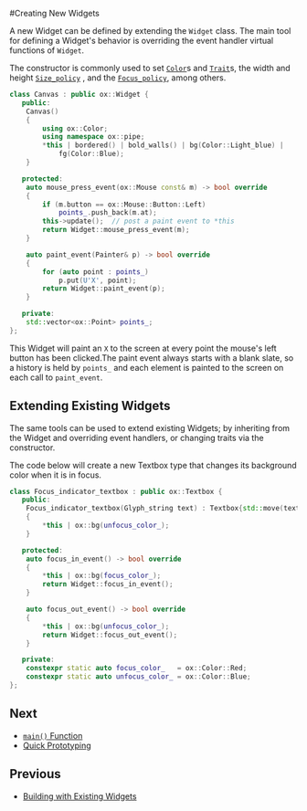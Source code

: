 #Creating New Widgets

A new Widget can be defined by extending the `Widget` class. The main tool for
defining a Widget's behavior is overriding the event handler virtual functions
of `Widget`.

The constructor is commonly used to set [`Color`](colors.md)s and
[`Trait`](traits.md)s, the width and height [`Size_policy`](size-policy.md) ,
and the [`Focus_policy`](focus-policy.md), among others.

```cpp
class Canvas : public ox::Widget {
   public:
    Canvas()
    {
        using ox::Color;
        using namespace ox::pipe;
        *this | bordered() | bold_walls() | bg(Color::Light_blue) |
            fg(Color::Blue);
    }

   protected:
    auto mouse_press_event(ox::Mouse const& m) -> bool override
    {
        if (m.button == ox::Mouse::Button::Left)
            points_.push_back(m.at);
        this->update();  // post a paint event to *this
        return Widget::mouse_press_event(m);
    }

    auto paint_event(Painter& p) -> bool override
    {
        for (auto point : points_)
            p.put(U'X', point);
        return Widget::paint_event(p);
    }

   private:
    std::vector<ox::Point> points_;
};
```

This Widget will paint an `X` to the screen at every point the mouse's left
button has been clicked.The paint event always starts with a blank slate, so a
history is held by `points_` and each element is painted to the screen on each
call to `paint_event`.

## Extending Existing Widgets

The same tools can be used to extend existing Widgets; by inheriting from the
Widget and overriding event handlers, or changing traits via the constructor.

The code below will create a new Textbox type that changes its background color
when it is in focus.

```cpp
class Focus_indicator_textbox : public ox::Textbox {
   public:
    Focus_indicator_textbox(Glyph_string text) : Textbox{std::move(text)}
    {
        *this | ox::bg(unfocus_color_);
    }

   protected:
    auto focus_in_event() -> bool override
    {
        *this | ox::bg(focus_color_);
        return Widget::focus_in_event();
    }

    auto focus_out_event() -> bool override
    {
        *this | ox::bg(unfocus_color_);
        return Widget::focus_out_event();
    }

   private:
    constexpr static auto focus_color_   = ox::Color::Red;
    constexpr static auto unfocus_color_ = ox::Color::Blue;
};
```

## Next

- [`main()` Function](main-function.md)
- [Quick Prototyping](quick-prototyping.md)

## Previous

- [Building with Existing Widgets](building-with-existing-widgets.md)

